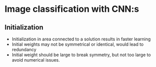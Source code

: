 # Image classification with CNN:s

## Initialization

- Initialization in area connected to a solution results in faster learning
- Initial weights may not be symmetrical or identical, would lead to redundancy
- Initial weight should be large to break symmetry, 
    but not too large to avoid numerical issues.



